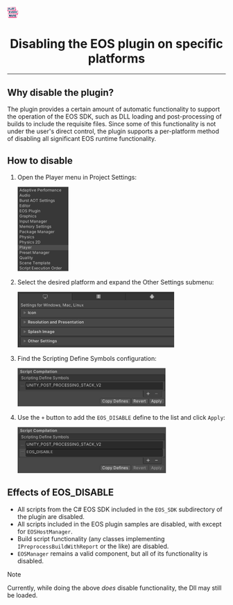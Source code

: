 <a href="/readme.md"><img src="/docs/images/PlayEveryWareLogo.gif" alt="README.md" width="5%"/></a>

# <div align="center">Disabling the EOS plugin on specific platforms</div>
---

## Why disable the plugin?

The plugin provides a certain amount of automatic functionality to support the operation of the EOS SDK, such as DLL loading and post-processing of builds to include the requisite files. Since some of this functionality is not under the user's direct control, the plugin supports a per-platform method of disabling all significant EOS runtime functionality.

## How to disable

1) Open the Player menu in Project Settings:
  
      <img width="117" alt="player_settings" src="images/player-settings.png">

2) Select the desired platform and expand the Other Settings submenu:
  
      <img width="361" alt="platform_settings" src="images/other-settings.png">

3) Find the Scripting Define Symbols configuration:
  
      <img width="341" alt="scripting_defines" src="images/scripting-define-symbols.png">

4) Use the `+` button to add the `EOS_DISABLE` define to the list and click `Apply`:

      <img width="342" alt="eos_disable" src="images/scripting-define-symbols-eos-disable.png">

## Effects of EOS_DISABLE

  - All scripts from the C# EOS SDK included in the `EOS_SDK` subdirectory of the plugin are disabled.
  - All scripts included in the EOS plugin samples are disabled, with except for `EOSHostManager`.
  - Build script functionality (any classes implementing `IPreprocessBuildWithReport` or the like) are disabled.
  - `EOSManager` remains a valid component, but all of its functionality is disabled.

  > [!NOTE]
  > Currently, while doing the above _does_ disable functionality, the Dll may still be loaded.
